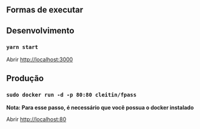 ## Formas de executar

## Desenvolvimento

### `yarn start`

Abrir [http://localhost:3000](http://localhost:3000)

## Produção

### `sudo docker run -d -p 80:80 cleitin/fpass`

**Nota: Para esse passo, é necessário que você possua o docker instalado**

Abrir [http://localhost:80](http://localhost:80)